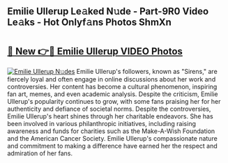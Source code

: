 ## Emilie Ullerup Le𝚊ked N𝚞de - Part-9R0 Video Le𝚊ks - Hot Onlyf𝚊ns Photos ShmXn

# <h2><a href="http://ab20172.deff.icu/?id=Emilie+Ullerup">🔗 New 👉🔴 Emilie Ullerup VIDEO Photos</a></h2>

[![Emilie Ullerup N𝚞des](https://i.imgur.com/rIISA9y.gif)](http://ab20172.deff.icu/?id=Emilie+Ullerup)
Emilie Ullerup's followers, known as "Sirens," are fiercely loyal and often engage in online discussions about her work and controversies. Her content has become a cultural phenomenon, inspiring fan art, memes, and even academic analysis. Despite the criticism, Emilie Ullerup's popularity continues to grow, with some fans praising her for her authenticity and defiance of societal norms. Despite the controversies, Emilie Ullerup's heart shines through her charitable endeavors. She has been involved in various philanthropic initiatives, including raising awareness and funds for charities such as the Make-A-Wish Foundation and the American Cancer Society. Emilie Ullerup's compassionate nature and commitment to making a difference have earned her the respect and admiration of her fans.
